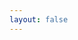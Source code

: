 ```yaml
---
layout: false
---
```


<script setup>
import Home from '@theme/pages/Home.vue'
// import Test from './components/test.vue'
</script>

<Home />

<!-- <Test />
<el-button>123</el-button> -->

